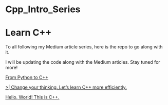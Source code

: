 # Cpp_Intro_Series
# Learn C++ 

To all following my Medium article series, here is the repo to go along with it. 

I will be updating the code along with the Medium articles. 
Stay tuned for more!   

[From Python to C++ ](https://medium.com/@tinycosmostara/from-python-to-c-language-4d789b40594e)

[>| Change your thinking. Let’s learn C++ more efficiently. ](https://medium.com/@tinycosmostara/change-your-thinking-lets-learn-c-more-efficiently-fda24072b2f9)

[Hello, World! This is C++. ](https://medium.com/@tinycosmostara/hello-world-this-is-c-4e288993b46b)

